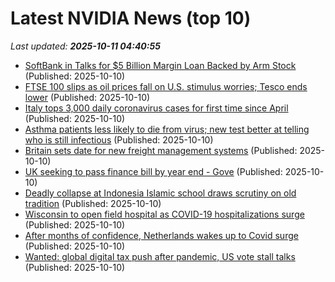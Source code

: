# Latest NVIDIA News (top 10)
_Last updated: **2025-10-11 04:40:55**_

- [SoftBank in Talks for $5 Billion Margin Loan Backed by Arm Stock](https://finance.yahoo.com/news/softbank-talks-5-billion-margin-043630642.html) (Published: 2025-10-10)
- [FTSE 100 slips as oil prices fall on U.S. stimulus worries; Tesco ends lower](https://biztoc.com/x/2225a7b546b1a544) (Published: 2025-10-10)
- [Italy tops 3,000 daily coronavirus cases for first time since April](https://biztoc.com/x/49ef2fb4cb804cc7) (Published: 2025-10-10)
- [Asthma patients less likely to die from virus; new test better at telling who is still infectious](https://biztoc.com/x/0e6db8947cc8f71e) (Published: 2025-10-10)
- [Britain sets date for new freight management systems](https://biztoc.com/x/569c6168d791e85c) (Published: 2025-10-10)
- [UK seeking to pass finance bill by year end - Gove](https://biztoc.com/x/7969a033b829e680) (Published: 2025-10-10)
- [Deadly collapse at Indonesia Islamic school draws scrutiny on old tradition](https://biztoc.com/x/e9a1cbbed15e2b64) (Published: 2025-10-10)
- [Wisconsin to open field hospital as COVID-19 hospitalizations surge](https://biztoc.com/x/2c1022395d3183b4) (Published: 2025-10-10)
- [After months of confidence, Netherlands wakes up to Covid surge](https://biztoc.com/x/1f61a215ca8a1ad2) (Published: 2025-10-10)
- [Wanted: global digital tax push after pandemic, US vote stall talks](https://biztoc.com/x/0fd1bd181014a592) (Published: 2025-10-10)
